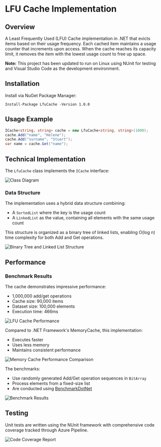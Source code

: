 # LFU Cache Implementation

## Overview 

A Least Frequently Used (LFU) Cache implementation in .NET that evicts items based on their usage frequency. Each cached item maintains a usage counter that increments upon access. When the cache reaches its capacity limit, it removes the item with the lowest usage count to free up space.

**Note:** This project has been updated to run on Linux using NUnit for testing and Visual Studio Code as the development environment.

## Installation 

Install via NuGet Package Manager:

```
Install-Package LfuCache -Version 1.0.0
```

## Usage Example

```csharp
ICache<string, string> cache = new LfuCache<string, string>(1000);
cache.Add("name", "Helene");
cache.Add("surname", "Stuart");
var name = cache.Get("name");
```

## Technical Implementation

The `LfuCache` class implements the `ICache` interface:

![Class Diagram](https://res.cloudinary.com/dbvcampra/image/upload/v1582909400/diagram_xkbden.png)

### Data Structure

The implementation uses a hybrid data structure combining:
- A `SortedList` where the key is the usage count
- A `LinkedList` as the value, containing all elements with the same usage count

This structure is organized as a binary tree of linked lists, enabling O(log n) time complexity for both Add and Get operations.

![Binary Tree and Linked List Structure](https://res.cloudinary.com/dbvcampra/image/upload/v1556623202/binary_tree_linked_list_r9zgzj.jpg)

## Performance

### Benchmark Results

The cache demonstrates impressive performance:
- 1,000,000 add/get operations
- Cache size: 90,000 items
- Dataset size: 100,000 elements
- Execution time: 466ms

![LFU Cache Performance](http://res.cloudinary.com/dbvcampra/image/upload/v1469634935/lfu_syqnac.png)

Compared to .NET Framework's MemoryCache, this implementation:
- Executes faster
- Uses less memory
- Maintains consistent performance

![Memory Cache Performance Comparison](http://res.cloudinary.com/dbvcampra/image/upload/v1469634935/mc_ikzrsm.png)

The benchmarks:
- Use randomly generated Add/Get operation sequences in `BitArray`
- Process elements from a fixed-size list
- Are conducted using [BenchmarkDotNet](https://benchmarkdotnet.org/)

![Benchmark Results](https://res.cloudinary.com/dbvcampra/image/upload/v1556225816/benchmarks_gqqzru.png)

## Testing

Unit tests are written using the NUnit framework with comprehensive code coverage tracked through Azure Pipeline.

![Code Coverage Report](https://res.cloudinary.com/dbvcampra/image/upload/v1556279286/code_coverage_lzv2si.png)




